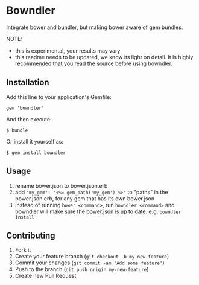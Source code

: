# Bowndler

Integrate bower and bundler, but making bower aware of gem bundles.

NOTE:
- this is experimental, your results may vary
- this readme needs to be updated, we know its light on detail. It is highly recommended that you read the source before using bowndler.

## Installation

Add this line to your application's Gemfile:

    gem 'bowndler'

And then execute:

    $ bundle

Or install it yourself as:

    $ gem install bowndler

## Usage

1. rename bower.json to bower.json.erb
2. add `"my_gem": "<%= gem_path('my_gem') %>"` to "paths" in the bower.json.erb, for any gem that has its own bower.json
3. instead of running `bower <command>`, run `bowndler <command>` and bowndler will make sure the bower.json is up to date. e.g. `bowndler install`

## Contributing

1. Fork it
2. Create your feature branch (`git checkout -b my-new-feature`)
3. Commit your changes (`git commit -am 'Add some feature'`)
4. Push to the branch (`git push origin my-new-feature`)
5. Create new Pull Request
